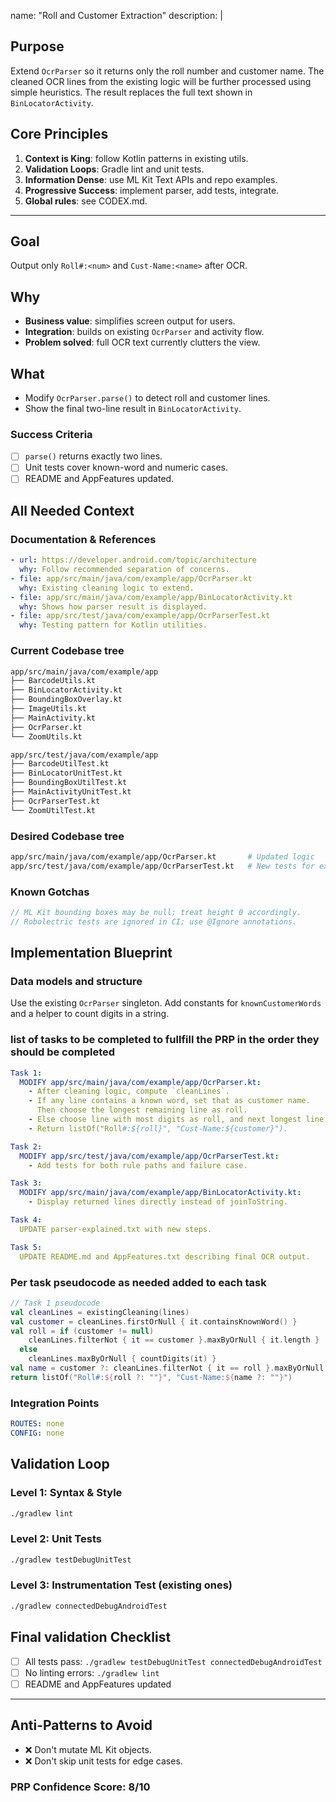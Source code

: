 name: "Roll and Customer Extraction"
description: |
  ## Purpose
  Extend `OcrParser` so it returns only the roll number and customer name.
  The cleaned OCR lines from the existing logic will be further processed using
  simple heuristics. The result replaces the full text shown in
  `BinLocatorActivity`.

  ## Core Principles
  1. **Context is King**: follow Kotlin patterns in existing utils.
  2. **Validation Loops**: Gradle lint and unit tests.
  3. **Information Dense**: use ML Kit Text APIs and repo examples.
  4. **Progressive Success**: implement parser, add tests, integrate.
  5. **Global rules**: see CODEX.md.

---

## Goal
Output only `Roll#:<num>` and `Cust-Name:<name>` after OCR.

## Why
- **Business value**: simplifies screen output for users.
- **Integration**: builds on existing `OcrParser` and activity flow.
- **Problem solved**: full OCR text currently clutters the view.

## What
- Modify `OcrParser.parse()` to detect roll and customer lines.
- Show the final two-line result in `BinLocatorActivity`.

### Success Criteria
- [ ] `parse()` returns exactly two lines.
- [ ] Unit tests cover known-word and numeric cases.
- [ ] README and AppFeatures updated.

## All Needed Context

### Documentation & References
```yaml
- url: https://developer.android.com/topic/architecture
  why: Follow recommended separation of concerns.
- file: app/src/main/java/com/example/app/OcrParser.kt
  why: Existing cleaning logic to extend.
- file: app/src/main/java/com/example/app/BinLocatorActivity.kt
  why: Shows how parser result is displayed.
- file: app/src/test/java/com/example/app/OcrParserTest.kt
  why: Testing pattern for Kotlin utilities.
```

### Current Codebase tree
```bash
app/src/main/java/com/example/app
├── BarcodeUtils.kt
├── BinLocatorActivity.kt
├── BoundingBoxOverlay.kt
├── ImageUtils.kt
├── MainActivity.kt
├── OcrParser.kt
└── ZoomUtils.kt

app/src/test/java/com/example/app
├── BarcodeUtilTest.kt
├── BinLocatorUnitTest.kt
├── BoundingBoxUtilTest.kt
├── MainActivityUnitTest.kt
├── OcrParserTest.kt
└── ZoomUtilTest.kt
```

### Desired Codebase tree
```bash
app/src/main/java/com/example/app/OcrParser.kt       # Updated logic
app/src/test/java/com/example/app/OcrParserTest.kt   # New tests for extraction
```

### Known Gotchas
```kotlin
// ML Kit bounding boxes may be null; treat height 0 accordingly.
// Robolectric tests are ignored in CI; use @Ignore annotations.
```

## Implementation Blueprint

### Data models and structure
Use the existing `OcrParser` singleton. Add constants for
`knownCustomerWords` and a helper to count digits in a string.

### list of tasks to be completed to fullfill the PRP in the order they should be completed
```yaml
Task 1:
  MODIFY app/src/main/java/com/example/app/OcrParser.kt:
    - After cleaning logic, compute `cleanLines`.
    - If any line contains a known word, set that as customer name.
      Then choose the longest remaining line as roll.
    - Else choose line with most digits as roll, and next longest line as customer.
    - Return listOf("Roll#:${roll}", "Cust-Name:${customer}").

Task 2:
  MODIFY app/src/test/java/com/example/app/OcrParserTest.kt:
    - Add tests for both rule paths and failure case.

Task 3:
  MODIFY app/src/main/java/com/example/app/BinLocatorActivity.kt:
    - Display returned lines directly instead of joinToString.

Task 4:
  UPDATE parser-explained.txt with new steps.

Task 5:
  UPDATE README.md and AppFeatures.txt describing final OCR output.
```

### Per task pseudocode as needed added to each task
```kotlin
// Task 1 pseudocode
val cleanLines = existingCleaning(lines)
val customer = cleanLines.firstOrNull { it.containsKnownWord() }
val roll = if (customer != null)
    cleanLines.filterNot { it == customer }.maxByOrNull { it.length }
  else
    cleanLines.maxByOrNull { countDigits(it) }
val name = customer ?: cleanLines.filterNot { it == roll }.maxByOrNull { it.length }
return listOf("Roll#:${roll ?: ""}", "Cust-Name:${name ?: ""}")
```

### Integration Points
```yaml
ROUTES: none
CONFIG: none
```

## Validation Loop
### Level 1: Syntax & Style
```bash
./gradlew lint
```

### Level 2: Unit Tests
```bash
./gradlew testDebugUnitTest
```

### Level 3: Instrumentation Test (existing ones)
```bash
./gradlew connectedDebugAndroidTest
```

## Final validation Checklist
- [ ] All tests pass: `./gradlew testDebugUnitTest connectedDebugAndroidTest`
- [ ] No linting errors: `./gradlew lint`
- [ ] README and AppFeatures updated

---

## Anti-Patterns to Avoid
- ❌ Don't mutate ML Kit objects.
- ❌ Don't skip unit tests for edge cases.

### PRP Confidence Score: 8/10
